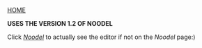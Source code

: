 <link rel="shortcut icon" type="image/x-icon" href="/noodel.ico?">

[HOME](README.md)

__USES THE VERSION 1.2 OF NOODEL__

Click [_Noodel_](https://tkellehe.github.io/noodel/release/editor-1.2.html) to actually see the editor if not on the _Noodel_ page:)


<script src="https://code.jquery.com/jquery-3.1.1.min.js" integrity="sha256-hVVnYaiADRTO2PzUGmuLJr8BLUSjGIZsDYGmIJLv2b8=" crossorigin="anonymous"></script>

<script src="noodel-1.2.js"></script>

<link rel="stylesheet" type="text/css" href="../docs.css">
<script type="text/javascript" src="../docs.js"></script>

<div class="noodel-share"></div>

<div class="noodel-exec" code="" input="" show></div>
